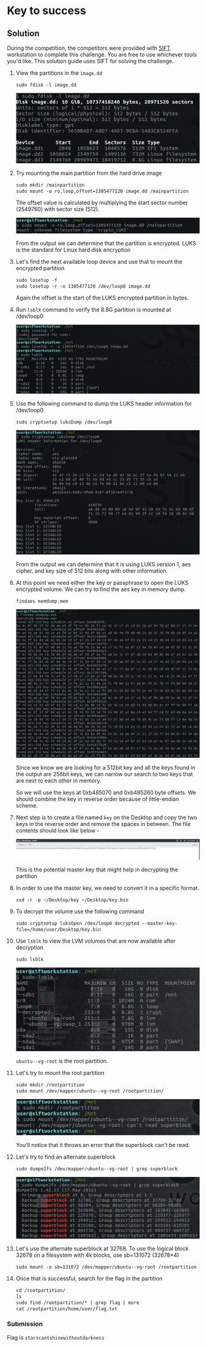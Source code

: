 # Key to success

## Solution

During the competition, the competitors were provided with [SIFT](https://www.sans.org/tools/sift-workstation/) workstation to complete this challenge. You are free to use whichever tools you'd like. This solution guide uses SIFT for solving the challenge. 

1. View the partitions in the `image.dd`

   ```
   sudo fdisk -l image.dd
   ```

   <img src="screenshots/image1.png">

2. Try mounting the main partition from the hard drive image 

    ```
   sudo mkdir /mainpartition
   sudo mount -o ro,loop,offset=1305477120 image.dd /mainpartition
    ```

   The offset value is calculated by multiplying the start sector number (2549760) with sector size (512).

   <img src="screenshots/image2.png">

   From the output we can determine that the partition is encrypted. LUKS is the standard for Linux hard disk encryption

3. Let's find the next available loop device and use that to mount the encrypted partition

   ```
   sudo losetup -f
   sudo losetup -r -o 1305477120 /dev/loop0 image.dd
   ```

   Again the offset is the start of the LUKS encrypted partition in bytes.

4. Run `lsblk` command to verify the 8.8G partition is mounted at /dev/loop0

   <img src="screenshots/image3.png">

5. Use the following command to dump the LUKS header information for /dev/loop0

   ```
   sudo cryptsetup luksDump /dev/loop0
   ```

   <img src="screenshots/image4.png">

   From the output we can determine that it is using LUKS version 1, aes cipher, and key size of 512 bits along with other information.

6. At this point we need either the key or passphrase to open the LUKS encrypted volume. We can try to find the aes key in memory dump.

   ```
   findaes memdump.mem
   ```

   <img src="screenshots/image5.png">

   Since we know we are looking for a 512bit key and all the keys found in the output are 256bit keys, we can narrow our search to two keys that are next to each other in memory. 

   So we will use the keys at 0xb485070 and 0xb485260 byte offsets. We should combine the key in reverse order because of little-endian scheme.

7. Next step is to create a file named `key` on the Desktop and copy the two keys in the reverse order and remove the spaces in between. The file contents should look like below -

   <img src="screenshots/image6.png">

   This is the potential master key that might help in decrypting the partition

8. In order to use the master key, we need to convert it in a specific format.

    ```
    xxd -r -p ~/Desktop/key ~/Desktop/key.bin
    ```

9. To decrypt the volume use the following command 

    ```
    sudo cryptsetup luksOpen /dev/loop0 decrypted --master-key-file=/home/user/Desktop/key.bin 
    ```

10. Use `lsblk` to view the LVM volumes that are now available after decryption

    ```
    sudo lsblk
    ```

    <img src="screenshots/image7.png">

    `ubuntu--vg-root` is the root partition. 

11. Let's try to mount the root partition

    ```
    sudo mkdir /rootpartition
    sudo mount /dev/mapper/ubuntu--vg-root /rootpartition/
    ```

    <img src="screenshots/image8.png">

    You'll notice that it throws an error that the superblock can't be read.

12. Let's try to find an alternate superblock

    ```
    sudo dumpe2fs /dev/mapper/ubuntu--vg-root | grep superblock
    ```

    <img src="screenshots/image9.png">

13. Let's use the alternate superblock at 32768. To use the logical block 32678 on a filesystem with 4k blocks, use sb=131072 (32678*4)

    ```
    sudo mount -o sb=131072 /dev/mapper/ubuntu--vg-root /rootpartition
    ```

14. Once that is successful, search for the flag in the partition

    ```
    cd /rootpartition/
    ls
    sudo find /rootpartition/* | grep flag | more
    cat /rootpartition/home/user/flag.txt
    ```

### Submission

Flag is `starscantshinewithoutdarkness`